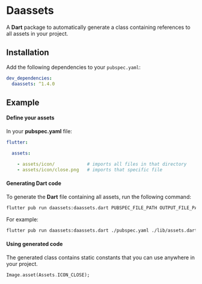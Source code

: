 # Daassets

A **Dart** package to automatically generate a class containing references to all assets in your project.

## Installation

Add the following dependencies to your `pubspec.yaml`:

```yaml
dev_dependencies:
  daassets: ^1.4.0
```

## Example

#### Define your assets

In your **pubspec.yaml** file:

```yaml
flutter:

  assets:

    - assets/icon/            # imports all files in that directory
    - assets/icon/close.png   # imports that specific file
```

#### Generating Dart code

To generate the **Dart** file containing all assets, run the following command:

```bash
flutter pub run daassets:daassets.dart PUBSPEC_FILE_PATH OUTPUT_FILE_PATH
```

For example:

```bash
flutter pub run daassets:daassets.dart ./pubspec.yaml ./lib/assets.dart
```

#### Using generated code

The generated class contains static constants that you can use anywhere in your project.

```dart
Image.asset(Assets.ICON_CLOSE);
```